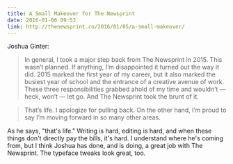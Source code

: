 ```yaml
---
title: A Small Makeover for The Newsprint
date: 2016-01-06 09:53
link: http://thenewsprint.co/2016/01/05/a-small-makeover/
---
```


Joshua Ginter: 

> In general, I took a major step back from The Newsprint in 2015. This wasn’t planned. If anything, I’m disappointed it turned out the way it did. 2015 marked the first year of my career, but it also marked the busiest year of school and the entrance of a creative avenue of work. These three responsibilities grabbed ahold of my time and wouldn’t — heck, won’t — let go. And The Newsprint took the brunt of it.

> That’s life. I apologize for pulling back. On the other hand, I’m proud to say I’m moving forward in so many other areas.

As he says, "that's life." Writing is hard, editing is hard, and when these things don't directly pay the bills, it's hard. I understand where he's coming from, but I think Joshua has done, and is doing, a great job with The Newsprint. The typeface tweaks look great, too.